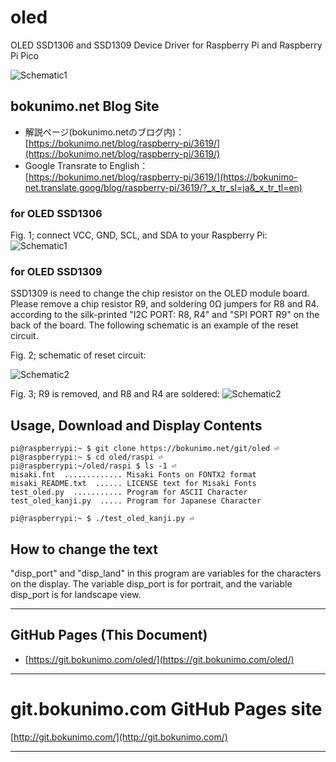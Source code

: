 # oled

OLED SSD1306 and SSD1309 Device Driver for Raspberry Pi and Raspberry Pi Pico  

![Schematic1](https://bokunimo.net/blog/wp-content/uploads/2023/05/DSC_2650wd.jpg)  

## bokunimo.net Blog Site

- 解説ページ(bokunimo.netのブログ内)：  
	[https://bokunimo.net/blog/raspberry-pi/3619/](https://bokunimo.net/blog/raspberry-pi/3619/)  
- Google Transrate to English：  
	[https://bokunimo.net/blog/raspberry-pi/3619/](https://bokunimo-net.translate.goog/blog/raspberry-pi/3619/?_x_tr_sl=ja&_x_tr_tl=en)  

### for OLED SSD1306

Fig. 1; connect VCC, GND, SCL, and SDA to your Raspberry Pi:  
![Schematic1](https://bokunimo.net/blog/wp-content/uploads/2023/05/ssd1306schema.png)  

### for OLED SSD1309

SSD1309 is need to change the chip resistor on the OLED module board. Please remove a chip resistor R9, and soldering 0Ω jumpers for R8 and R4. according to the silk-printed "I2C PORT: R8, R4" and "SPI PORT R9" on the back of the board. The following schematic is an example of the reset circuit.

Fig. 2; schematic of reset circuit:

![Schematic2](https://bokunimo.net/blog/wp-content/uploads/2023/05/ssd1609schema_pi.png)  

Fig. 3; R9 is removed, and R8 and R4 are soldered:
![Schematic2](https://bokunimo.net/blog/wp-content/uploads/2023/04/DSC_2612w.jpg)  

## Usage, Download and Display Contents

	pi@raspberrypi:~ $ git clone https://bokunimo.net/git/oled ⏎  
	pi@raspberrypi:~ $ cd oled/raspi ⏎  
	pi@raspberrypi:~/oled/raspi $ ls -1 ⏎  
	misaki.fnt  ............. Misaki Fonts on FONTX2 format
	misaki_README.txt  ...... LICENSE text for Misaki Fonts
	test_oled.py  ........... Program for ASCII Character 
	test_oled_kanji.py  ..... Program for Japanese Character
	  
	pi@raspberrypi:~ $ ./test_oled_kanji.py ⏎  

## How to change the text

"disp_port" and "disp_land" in this program are variables for the characters on the display.
The variable disp_port is for portrait, and the variable disp_port is for landscape view.

----------------------------------------------------------------

## GitHub Pages (This Document)
* [https://git.bokunimo.com/oled/](https://git.bokunimo.com/oled/)  

----------------------------------------------------------------

# git.bokunimo.com GitHub Pages site
[http://git.bokunimo.com/](http://git.bokunimo.com/)  

----------------------------------------------------------------
